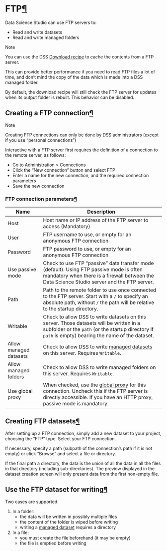 FTP[¶](#ftp "Permalink to this heading")
========================================


Data Science Studio can use FTP servers to:


* Read and write datasets
* Read and write managed folders



Note


You can use the DSS [Download recipe](../other_recipes/download.html) to cache the contents from a FTP server.


This can provide better performance if you need to read FTP files a lot of time,
and don’t mind the copy of the data which is made into a DSS managed folder.


By default, the download recipe will still check the FTP server for updates when its
output folder is rebuilt. This behavior can be disabled.




Creating a FTP connection[¶](#creating-a-ftp-connection "Permalink to this heading")
------------------------------------------------------------------------------------



Note


Creating FTP connections can only be done by DSS administrators (except if you use “personal connections”)



Interactive with a FTP server first requires the definition of a connection to the remote server, as follows:


* Go to Administration \> Connections
* Click the “New connection” button and select FTP
* Enter a name for the new connection, and the required connection parameters
* Save the new connection



### FTP connection parameters[¶](#ftp-connection-parameters "Permalink to this heading")




| Name | Description |
| --- | --- |
| Host | Host name or IP address of the FTP server to access (Mandatory) |
| User | FTP username to use, or empty for an anonymous FTP connection |
| Password | FTP password to use, or empty for an anonymous FTP connection |
| Use passive mode | Check to use FTP “passive” data transfer mode (default). Using FTP passive mode is often mandatory when there is a firewall between the Data Science Studio server and the FTP server. |
| Path | Path to the remote folder to use once connected to the FTP server. Start with a `/` to specify an absolute path, without `/` the path will be relative to the startup directory. |
| Writable | Check to allow DSS to write datasets on this server. Those datasets will be written in a subfolder or the `path` (or the startup directory if `path` is empty) bearing the name of the dataset. |
| Allow managed datasets | Check to allow DSS to write [managed datasets](../concepts/index.html#managed-datasets) on this server. Requires `Writable`. |
| Allow managed folders | Check to allow DSS to write managed folders on this server. Requires `Writable`. |
| Use global proxy | When checked, use the [global proxy](../operations/proxies.html#proxy) for this connection. Uncheck this if the FTP server is directly accessible. If you have an HTTP proxy, passive mode is mandatory. |





Creating FTP datasets[¶](#creating-ftp-datasets "Permalink to this heading")
----------------------------------------------------------------------------


After setting up a FTP connection, simply add a new
dataset to your project, choosing the “FTP” type. Select your FTP
connection.


If necessary, specify a path (subpath of the connection’s path if it is not
empty) or click “Browse” and select a file or directory.


If the final path a directory, the data is the union of all the data in all the
files in that directory (including sub\-directories). The preview displayed in the dataset creation screen will
only present data from the first non\-empty file.




Use the FTP dataset for writing[¶](#use-the-ftp-dataset-for-writing "Permalink to this heading")
------------------------------------------------------------------------------------------------


Two cases are supported:


1. In a folder:
	* the data will be written in possibly multiple files
	* the content of the folder is wiped before writing
	* writing a [managed dataset](../concepts/index.html#managed-datasets) requires a directory
2. In a file:
	* you must create the file beforehand (it may be empty)
	* the file is emptied before writing